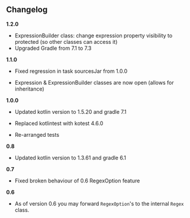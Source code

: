 
## Changelog

**1.2.0**

- ExpressionBuilder class: change expression property visibility to protected (so other classes can access it)
- Upgraded Gradle from 7.1 to 7.3

**1.1.0**

- Fixed regression in task sourcesJar from 1.0.0

- Expression & ExpressionBuilder classes are now open (allows for inheritance)

**1.0.0**

- Updated kotlin version to 1.5.20 and gradle 7.1

- Replaced kotlintest with kotest 4.6.0

- Re-arranged tests

**0.8**

- Updated kotlin version to 1.3.61 and gradle 6.1

**0.7**

- Fixed broken behaviour of 0.6 RegexOption feature

**0.6**

- As of version 0.6 you may forward ``RegexOption``'s to the internal ``Regex`` class.


